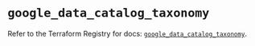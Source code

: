 # `google_data_catalog_taxonomy`

Refer to the Terraform Registry for docs: [`google_data_catalog_taxonomy`](https://registry.terraform.io/providers/hashicorp/google/6.29.0/docs/resources/data_catalog_taxonomy).
